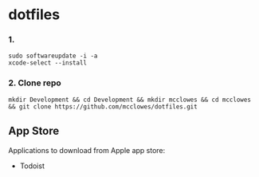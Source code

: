 # dotfiles

### 1. 

```
sudo softwareupdate -i -a
xcode-select --install
```

### 2. Clone repo

```
mkdir Development && cd Development && mkdir mcclowes && cd mcclowes && git clone https://github.com/mcclowes/dotfiles.git
```


## App Store

Applications to download from Apple app store:
- Todoist